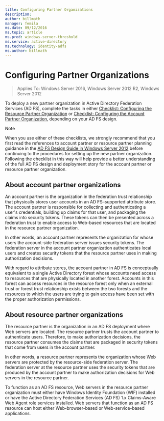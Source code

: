 ```yaml
---
title: Configuring Partner Organizations
description:
author: billmath
manager: femila
ms.date: 09/12/2016
ms.topic: article
ms.prod: windows-server-threshold
ms.service: active-directory
ms.technology: identity-adfs
ms.author: billmath
---
```


# Configuring Partner Organizations

>Applies To: Windows Server 2016, Windows Server 2012 R2, Windows Server 2012

To deploy a new partner organization in Active Directory Federation Services \(AD FS\), complete the tasks in either [Checklist: Configuring the Resource Partner Organization](Checklist--Configuring-the-Resource-Partner-Organization.md) or [Checklist: Configuring the Account Partner Organization](Checklist--Configuring-the-Account-Partner-Organization.md), depending on your AD FS design.  
  
> [!NOTE]  
> When you use either of these checklists, we strongly recommend that you first read the references to account partner or resource partner planning guidance in the [AD FS Design Guide in Windows Server 2012](https://technet.microsoft.com/library/dd807036.aspx) before continuing to the procedures for setting up the new partner organization. Following the checklist in this way will help provide a better understanding of the full AD FS design and deployment story for the account partner or resource partner organization.  
  
## About account partner organizations  
An account partner is the organization in the federation trust relationship that physically stores user accounts in an AD FS–supported attribute store. The account partner is responsible for collecting and authenticating a user's credentials, building up claims for that user, and packaging the claims into security tokens. These tokens can then be presented across a federation trust to enable access to Web\-based resources that are located in the resource partner organization.  
  
In other words, an account partner represents the organization for whose users the account\-side federation server issues security tokens. The federation server in the account partner organization authenticates local users and creates security tokens that the resource partner uses in making authorization decisions.  
  
With regard to attribute stores, the account partner in AD FS is conceptually equivalent to a single Active Directory forest whose accounts need access to resources that are physically located in another forest. Accounts in this forest can access resources in the resource forest only when an external trust or forest trust relationship exists between the two forests and the resources to which the users are trying to gain access have been set with the proper authorization permissions.  
  
## About resource partner organizations  
The resource partner is the organization in an AD FS deployment where Web servers are located. The resource partner trusts the account partner to authenticate users. Therefore, to make authorization decisions, the resource partner consumes the claims that are packaged in security tokens that come from users in the account partner.  
  
In other words, a resource partner represents the organization whose Web servers are protected by the resource\-side federation server. The federation server at the resource partner uses the security tokens that are produced by the account partner to make authorization decisions for Web servers in the resource partner.  
  
To function as an AD FS resource, Web servers in the resource partner organization must either have Windows Identity Foundation \(WIF\) installed or have the Active Directory Federation Services \(AD FS\) 1.x Claims\-Aware Web Agent role services installed. Web servers that function as an AD FS resource can host either Web\-browser\-based or Web\-service\-based applications.  
